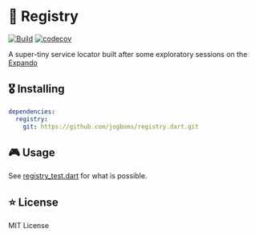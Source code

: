 # 🤿 Registry

[![Build](https://github.com/jogboms/registry.dart/actions/workflows/build.yml/badge.svg)](https://github.com/jogboms/registry.dart/actions/workflows/build.yml) [![codecov](https://codecov.io/gh/jogboms/registry.dart/branch/master/graph/badge.svg)](https://codecov.io/gh/jogboms/registry.dart)

A super-tiny service locator built after some exploratory sessions on the [Expando](https://api.dart.dev/stable/2.19.5/dart-core/Expando-class.html)

## 🎖 Installing

```yaml
dependencies:
  registry:
    git: https://github.com/jogboms/registry.dart.git
```

## 🎮 Usage

See [registry_test.dart](./test/registry_test.dart) for what is possible.

## ⭐ License

MIT License
